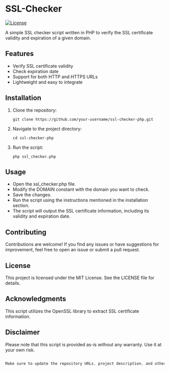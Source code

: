 # SSL-Checker
[![License](https://img.shields.io/badge/license-MIT-blue.svg)](LICENSE)

A simple SSL checker script written in PHP to verify the SSL certificate validity and expiration of a given domain.

## Features

- Verify SSL certificate validity
- Check expiration date
- Support for both HTTP and HTTPS URLs
- Lightweight and easy to integrate

## Installation

1. Clone the repository:

   ```shell
   git clone https://github.com/your-username/ssl-checker-php.git

2. Navigate to the project directory:

   ```shell
   cd ssl-checker-php

3. Run the script:

   ```shell
   php ssl_checker.php

## Usage
- Open the ssl_checker.php file.
- Modify the DOMAIN constant with the domain you want to check.
- Save the changes.
- Run the script using the instructions mentioned in the installation section.
- The script will output the SSL certificate information, including its validity and expiration date.

## Contributing

Contributions are welcome! If you find any issues or have suggestions for improvement, feel free to open an issue or submit a pull request.

## License
This project is licensed under the MIT License. See the LICENSE file for details.


## Acknowledgments
This script utilizes the OpenSSL library to extract SSL certificate information.


## Disclaimer
Please note that this script is provided as-is without any warranty. Use it at your own risk.

```css

Make sure to update the repository URLs, project description, and other relevant information accordingly. Additionally, if you have any specific instructions or additional sections you want to include, feel free to customize the README to suit your needs.


